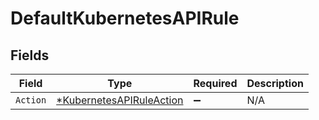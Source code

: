 # DefaultKubernetesAPIRule


## Fields

| Field                                                                      | Type                                                                       | Required                                                                   | Description                                                                |
| -------------------------------------------------------------------------- | -------------------------------------------------------------------------- | -------------------------------------------------------------------------- | -------------------------------------------------------------------------- |
| `Action`                                                                   | [*KubernetesAPIRuleAction](../../models/shared/kubernetesapiruleaction.md) | :heavy_minus_sign:                                                         | N/A                                                                        |